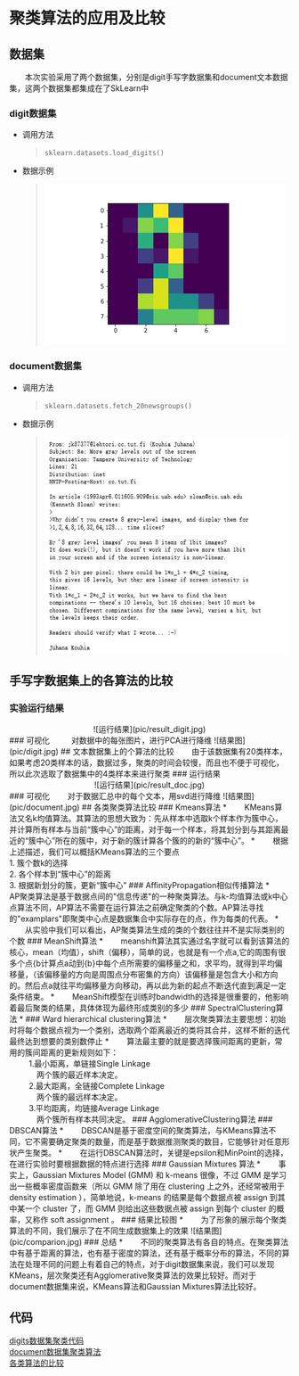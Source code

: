 # 聚类算法的应用及比较
## 数据集
&ensp;&ensp;&ensp;&ensp;本次实验采用了两个数据集，分别是digit手写字数据集和document文本数据集，这两个数据集都集成在了SkLearn中
### digit数据集
* 调用方法
  > `sklearn.datasets.load_digits()`
* 数据示例
  > ![示例数据](pic/digit_sample.jpg)
### document数据集
* 调用方法
  >`sklearn.datasets.fetch_20newsgroups()`
* 数据示例
  > ![示例数据](pic/doc_sample.jpg)
## 手写字数据集上的各算法的比较
### 实验运行结果
<div align=center>![运行结果](pic/result_digit.jpg)</div>
### 可视化
&ensp;&ensp;&ensp;&ensp;&ensp;对数据中的每张图片，进行PCA进行降维                
![结果图](pic/digit.jpg)
## 文本数据集上的个算法的比较
&ensp;&ensp;&ensp;&ensp;由于该数据集有20类样本，如果考虑20类样本的话，数据过多，聚类的时间会较慢，而且也不便于可视化，所以此次选取了数据集中的4类样本来进行聚类
### 运行结果
<div align=center>![运行结果](pic/result_doc.jpg)</div>
### 可视化
&ensp;&ensp;&ensp;&ensp;对于数据汇总中的每个文本，用svd进行降维
![结果图](pic/document.jpg)
## 各类聚类算法比较
### Kmeans算法
*    &ensp;&ensp;&ensp;&ensp;KMeans算法又名k均值算法。其算法的思想大致为：先从样本中选取k个样本作为簇中心，并计算所有样本与当前“簇中心”的距离，对于每一个样本，将其划分到与其距离最近的“簇中心”所在的簇中，对于新的簇计算各个簇的的新的“簇中心”。
*    &ensp;&ensp;&ensp;&ensp;根据上述描述，我们可以概括KMeans算法的三个要点<br>
    1. 簇个数k的选择<br>
    2. 各个样本到“簇中心”的距离<br>
    3. 根据新划分的簇，更新“簇中心”
### AffinityPropagation相似传播算法
*    &ensp;&ensp;&ensp;&ensp;AP聚类算法是基于数据点间的"信息传递"的一种聚类算法。与k-均值算法或k中心点算法不同，AP算法不需要在运行算法之前确定聚类的个数。AP算法寻找的"examplars"即聚类中心点是数据集合中实际存在的点，作为每类的代表。
*    &ensp;&ensp;&ensp;&ensp;从实验中我们可以看出，AP聚类算法生成的类的个数往往并不是实际类别的个数
### MeanShift算法
*    &ensp;&ensp;&ensp;&ensp;meanshift算法其实通过名字就可以看到该算法的核心，mean（均值），shift（偏移），简单的说，也就是有一个点a,它的周围有很多个点{b计算点a动到{b}中每个点所需要的偏移量之和，求平均，就得到平均偏移量，（该偏移量的方向是周围点分布密集的方向）该偏移量是包含大小和方向的。然后点a就往平均偏移量方向移动，再以此为新的起点不断迭代直到满足一定条件结束。
*    &ensp;&ensp;&ensp;&ensp;MeanShift模型在训练时bandwidth的选择是很重要的，他影响着最后聚类的结果，具体体现为最终形成类别的多少
### SpectralClustering算法
*    
### Ward hierarchical clustering算法
*    &ensp;&ensp;&ensp;&ensp;层次聚类算法主要思想：初始时将每个数据点视为一个类别，选取两个距离最近的类将其合并，这样不断的迭代最终达到想要的类别数停止
*    &ensp;&ensp;&ensp;&ensp;算法最主要的就是要选择簇间距离的更新，常用的簇间距离的更新规则如下：<br>
      &ensp;&ensp;&ensp;&ensp;&ensp;1.最小距离，单链接Single Linkage <br>
        &ensp;&ensp;&ensp;&ensp;&ensp;&ensp;&ensp;两个簇的最近样本决定。<br> 
      &ensp;&ensp;&ensp;&ensp;&ensp;2.最大距离，全链接Complete Linkage <br>
        &ensp;&ensp;&ensp;&ensp;&ensp;&ensp;&ensp;两个簇的最远样本决定。 <br>
      &ensp;&ensp;&ensp;&ensp;&ensp;3.平均距离，均链接Average Linkage<br>
        &ensp;&ensp;&ensp;&ensp;&ensp;&ensp;&ensp;两个簇所有样本共同决定。 
### AgglomerativeClustering算法
### DBSCAN算法
*    &ensp;&ensp;&ensp;&ensp;DBSCAN是基于密度空间的聚类算法，与KMeans算法不同，它不需要确定聚类的数量，而是基于数据推测聚类的数目，它能够针对任意形状产生聚类。
*    &ensp;&ensp;&ensp;&ensp;在运行DBSCAN算法时，关键是epsilon和MinPoint的选择，在进行实验时要根据数据的特点进行选择
### Gaussian Mixtures 算法
*    &ensp;&ensp;&ensp;&ensp;事实上，Gaussian Mixtures Model (GMM) 和 k-means 很像，不过 GMM 是学习出一些概率密度函数来（所以 GMM 除了用在 clustering 上之外，还经常被用于 density estimation ），简单地说，k-means 的结果是每个数据点被 assign 到其中某一个 cluster 了，而 GMM 则给出这些数据点被 assign 到每个 cluster 的概率，又称作 soft assignment 。
### 结果比较图
*    &ensp;&ensp;&ensp;&ensp;为了形象的展示每个聚类算法的不同，我们展示了在不同生成数据集上的效果
![结果图](pic/comparion.jpg)
### 总结
*    &ensp;&ensp;&ensp;&ensp;不同的聚类算法有各自的特点。在聚类算法中有基于距离的算法，也有基于密度的算法，还有基于概率分布的算法，不同的算法在处理不同的问题上有着自己的特点，对于digit数据集来说，我们可以发现KMeans，层次聚类还有Agglomerative聚类算法的效果比较好。而对于document数据集来说，KMeans算法和Gaussian Mixtures算法比较好。

## 代码
[digits数据集聚类代码](https://www.baidu.com/ "digits数据集")<br>
[document数据集聚类算法](https://www.baidu.com/ "document数据集")<br>
[各类算法的比较](https://www.baidu.com/ "各类算法的在不同数据集上的比较")<br>
